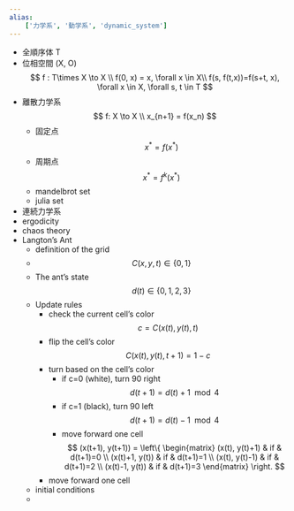 ```yaml
---
alias:
    ['力学系', '動学系', 'dynamic_system']
---
```

- 全順序体 T
- 位相空間 (X, O)
$$
f : T\times X \to X \\
f(0, x) = x, \forall x \in X\\
f(s, f(t,x))=f(s+t, x), \forall x \in X, \forall s, t \in T
$$
- 離散力学系
    $$
    f: X \to X \\
    x_{n+1} = f(x_n)
    $$
    - 固定点
        $$
        x^* = f(x^*)
        $$
    - 周期点
        $$
        x^* = f^k(x^*)
        $$
    - mandelbrot set
    - julia set
- 連続力学系
- ergodicity
- chaos theory
- Langton’s Ant
    - definition of the grid
    - 
        $$
        C(x, y, t) \in \{0, 1\}
        $$
    - The ant’s state
        $$
        d(t) \in \{0, 1, 2, 3\}
        $$
    - Update rules
        - check the current cell’s color
            $$
            c = C(x(t), y(t), t)
            $$
        - flip the cell’s color
            $$
            C(x(t), y(t), t+1) = 1-c
            $$
        - turn based on the cell’s color
            - if c=0 (white), turn 90 right
                $$
                d(t+1) =d(t)+1 \mod 4
                $$
            - if c=1 (black), turn 90 left
                $$
                d(t+1) =d(t)-1 \mod 4
                $$
            - move forward one cell
                $$
                (x(t+1), y(t+1)) = 
                \left\{
                \begin{matrix}
                (x(t), y(t)+1) & if & d(t+1)=0 \\
                (x(t)+1, y(t)) & if & d(t+1)=1 \\
                (x(t), y(t)-1) & if & d(t+1)=2 \\
                (x(t)-1, y(t)) & if & d(t+1)=3 
                \end{matrix}
                \right.
                $$
        - move forward one cell
    - initial conditions
    - 